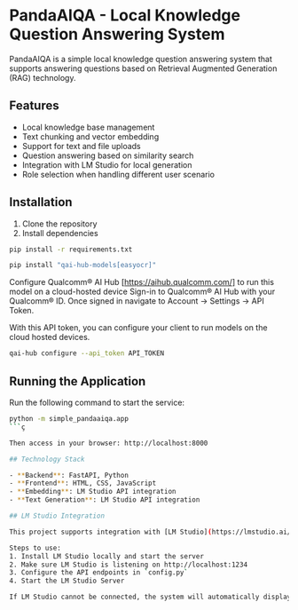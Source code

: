 # PandaAIQA - Local Knowledge Question Answering System

PandaAIQA is a simple local knowledge question answering system that supports answering questions based on Retrieval Augmented Generation (RAG) technology.

## Features

- Local knowledge base management
- Text chunking and vector embedding
- Support for text and file uploads
- Question answering based on similarity search
- Integration with LM Studio for local generation
- Role selection when handling different user scenario

## Installation

1. Clone the repository
2. Install dependencies

```bash
pip install -r requirements.txt
```

```bash
pip install "qai-hub-models[easyocr]"
```

Configure Qualcomm® AI Hub [https://aihub.qualcomm.com/] to run this model on a cloud-hosted device
Sign-in to Qualcomm® AI Hub with your Qualcomm® ID. Once signed in navigate to Account -> Settings -> API Token.

With this API token, you can configure your client to run models on the cloud hosted devices.

```bash
qai-hub configure --api_token API_TOKEN
```

## Running the Application

Run the following command to start the service:

```bash
python -m simple_pandaaiqa.app
```ç

Then access in your browser: http://localhost:8000

## Technology Stack

- **Backend**: FastAPI, Python
- **Frontend**: HTML, CSS, JavaScript
- **Embedding**: LM Studio API integration
- **Text Generation**: LM Studio API integration

## LM Studio Integration

This project supports integration with [LM Studio](https://lmstudio.ai/) to provide higher quality answer generation.

Steps to use:
1. Install LM Studio locally and start the server
2. Make sure LM Studio is listening on http://localhost:1234
3. Configure the API endpoints in `config.py`
4. Start the LM Studio Server

If LM Studio cannot be connected, the system will automatically display an error message.
